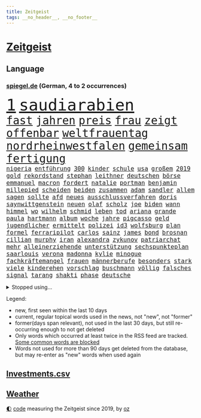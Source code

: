 ```yaml
---
title: Zeitgeist
tags: __no_header__, __no_footer__
---
```


# [Zeitgeist](https://oliz.io/zeitgeist/)

## Language

<h3><a href="https://www.spiegel.de" target="_blank">spiegel.de</a> (German, 4 to 2 occurrences)</h3>
<p style="font-family:monospace">
<span style="font-size:32pt"><a href="news_links.html#1" class="current">1</a></span>
<span style="font-size:32pt"><a href="news_links.html#saudiarabien" class="current">saudiarabien</a></span>
<br>
<span style="font-size:22pt"><a href="news_links.html#fast" class="current">fast</a></span>
<span style="font-size:22pt"><a href="news_links.html#jahren" class="current">jahren</a></span>
<span style="font-size:22pt"><a href="news_links.html#preis" class="current">preis</a></span>
<span style="font-size:22pt"><a href="news_links.html#frau" class="current">frau</a></span>
<span style="font-size:22pt"><a href="news_links.html#zeigt" class="current">zeigt</a></span>
<span style="font-size:22pt"><a href="news_links.html#offenbar" class="current">offenbar</a></span>
<span style="font-size:22pt"><a href="news_links.html#weltfrauentag" class="new">weltfrauentag</a></span>
<span style="font-size:22pt"><a href="news_links.html#nordrheinwestfalen" class="current">nordrheinwestfalen</a></span>
<span style="font-size:22pt"><a href="news_links.html#gemeinsam" class="current">gemeinsam</a></span>
<span style="font-size:22pt"><a href="news_links.html#fertigung" class="current">fertigung</a></span>
<br>
<span style="font-size:12pt"><a href="news_links.html#nigeria" class="current">nigeria</a></span>
<span style="font-size:12pt"><a href="news_links.html#entführung" class="current">entführung</a></span>
<span style="font-size:12pt"><a href="news_links.html#300" class="current">300</a></span>
<span style="font-size:12pt"><a href="news_links.html#kinder" class="current">kinder</a></span>
<span style="font-size:12pt"><a href="news_links.html#schule" class="current">schule</a></span>
<span style="font-size:12pt"><a href="news_links.html#usa" class="current">usa</a></span>
<span style="font-size:12pt"><a href="news_links.html#großem" class="current">großem</a></span>
<span style="font-size:12pt"><a href="news_links.html#2019" class="current">2019</a></span>
<span style="font-size:12pt"><a href="news_links.html#gold" class="current">gold</a></span>
<span style="font-size:12pt"><a href="news_links.html#rekordstand" class="new">rekordstand</a></span>
<span style="font-size:12pt"><a href="news_links.html#stephan" class="current">stephan</a></span>
<span style="font-size:12pt"><a href="news_links.html#leithner" class="new">leithner</a></span>
<span style="font-size:12pt"><a href="news_links.html#deutschen" class="current">deutschen</a></span>
<span style="font-size:12pt"><a href="news_links.html#börse" class="current">börse</a></span>
<span style="font-size:12pt"><a href="news_links.html#emmanuel" class="current">emmanuel</a></span>
<span style="font-size:12pt"><a href="news_links.html#macron" class="current">macron</a></span>
<span style="font-size:12pt"><a href="news_links.html#fordert" class="current">fordert</a></span>
<span style="font-size:12pt"><a href="news_links.html#natalie" class="new">natalie</a></span>
<span style="font-size:12pt"><a href="news_links.html#portman" class="new">portman</a></span>
<span style="font-size:12pt"><a href="news_links.html#benjamin" class="current">benjamin</a></span>
<span style="font-size:12pt"><a href="news_links.html#millepied" class="new">millepied</a></span>
<span style="font-size:12pt"><a href="news_links.html#scheiden" class="current">scheiden</a></span>
<span style="font-size:12pt"><a href="news_links.html#beiden" class="current">beiden</a></span>
<span style="font-size:12pt"><a href="news_links.html#zusammen" class="current">zusammen</a></span>
<span style="font-size:12pt"><a href="news_links.html#adam" class="current">adam</a></span>
<span style="font-size:12pt"><a href="news_links.html#sandler" class="new">sandler</a></span>
<span style="font-size:12pt"><a href="news_links.html#allem" class="current">allem</a></span>
<span style="font-size:12pt"><a href="news_links.html#sagen" class="current">sagen</a></span>
<span style="font-size:12pt"><a href="news_links.html#sollte" class="current">sollte</a></span>
<span style="font-size:12pt"><a href="news_links.html#afd" class="current">afd</a></span>
<span style="font-size:12pt"><a href="news_links.html#neues" class="current">neues</a></span>
<span style="font-size:12pt"><a href="news_links.html#ausschlussverfahren" class="current">ausschlussverfahren</a></span>
<span style="font-size:12pt"><a href="news_links.html#doris" class="new">doris</a></span>
<span style="font-size:12pt"><a href="news_links.html#saynwittgenstein" class="new">saynwittgenstein</a></span>
<span style="font-size:12pt"><a href="news_links.html#neuen" class="current">neuen</a></span>
<span style="font-size:12pt"><a href="news_links.html#olaf" class="current">olaf</a></span>
<span style="font-size:12pt"><a href="news_links.html#scholz" class="current">scholz</a></span>
<span style="font-size:12pt"><a href="news_links.html#joe" class="current">joe</a></span>
<span style="font-size:12pt"><a href="news_links.html#biden" class="current">biden</a></span>
<span style="font-size:12pt"><a href="news_links.html#wann" class="current">wann</a></span>
<span style="font-size:12pt"><a href="news_links.html#himmel" class="current">himmel</a></span>
<span style="font-size:12pt"><a href="news_links.html#wo" class="current">wo</a></span>
<span style="font-size:12pt"><a href="news_links.html#wilhelm" class="current">wilhelm</a></span>
<span style="font-size:12pt"><a href="news_links.html#schmid" class="current">schmid</a></span>
<span style="font-size:12pt"><a href="news_links.html#leben" class="current">leben</a></span>
<span style="font-size:12pt"><a href="news_links.html#tod" class="current">tod</a></span>
<span style="font-size:12pt"><a href="news_links.html#ariana" class="new">ariana</a></span>
<span style="font-size:12pt"><a href="news_links.html#grande" class="current">grande</a></span>
<span style="font-size:12pt"><a href="news_links.html#paula" class="current">paula</a></span>
<span style="font-size:12pt"><a href="news_links.html#hartmann" class="current">hartmann</a></span>
<span style="font-size:12pt"><a href="news_links.html#album" class="current">album</a></span>
<span style="font-size:12pt"><a href="news_links.html#woche" class="current">woche</a></span>
<span style="font-size:12pt"><a href="news_links.html#jahre" class="current">jahre</a></span>
<span style="font-size:12pt"><a href="news_links.html#pigcasso" class="new">pigcasso</a></span>
<span style="font-size:12pt"><a href="news_links.html#geld" class="current">geld</a></span>
<span style="font-size:12pt"><a href="news_links.html#jugendlicher" class="current">jugendlicher</a></span>
<span style="font-size:12pt"><a href="news_links.html#ermittelt" class="current">ermittelt</a></span>
<span style="font-size:12pt"><a href="news_links.html#polizei" class="current">polizei</a></span>
<span style="font-size:12pt"><a href="news_links.html#id3" class="new">id3</a></span>
<span style="font-size:12pt"><a href="news_links.html#wolfsburg" class="current">wolfsburg</a></span>
<span style="font-size:12pt"><a href="news_links.html#plan" class="current">plan</a></span>
<span style="font-size:12pt"><a href="news_links.html#formel" class="current">formel</a></span>
<span style="font-size:12pt"><a href="news_links.html#ferraripilot" class="new">ferraripilot</a></span>
<span style="font-size:12pt"><a href="news_links.html#carlos" class="current">carlos</a></span>
<span style="font-size:12pt"><a href="news_links.html#sainz" class="new">sainz</a></span>
<span style="font-size:12pt"><a href="news_links.html#james" class="current">james</a></span>
<span style="font-size:12pt"><a href="news_links.html#bond" class="new">bond</a></span>
<span style="font-size:12pt"><a href="news_links.html#brosnan" class="current">brosnan</a></span>
<span style="font-size:12pt"><a href="news_links.html#cillian" class="current">cillian</a></span>
<span style="font-size:12pt"><a href="news_links.html#murphy" class="current">murphy</a></span>
<span style="font-size:12pt"><a href="news_links.html#iran" class="current">iran</a></span>
<span style="font-size:12pt"><a href="news_links.html#alexandra" class="current">alexandra</a></span>
<span style="font-size:12pt"><a href="news_links.html#zykunov" class="new">zykunov</a></span>
<span style="font-size:12pt"><a href="news_links.html#patriarchat" class="current">patriarchat</a></span>
<span style="font-size:12pt"><a href="news_links.html#mehr" class="current">mehr</a></span>
<span style="font-size:12pt"><a href="news_links.html#alleinerziehende" class="new">alleinerziehende</a></span>
<span style="font-size:12pt"><a href="news_links.html#unterstützung" class="current">unterstützung</a></span>
<span style="font-size:12pt"><a href="news_links.html#sechspunkteplan" class="new">sechspunkteplan</a></span>
<span style="font-size:12pt"><a href="news_links.html#saarlouis" class="current">saarlouis</a></span>
<span style="font-size:12pt"><a href="news_links.html#verona" class="new">verona</a></span>
<span style="font-size:12pt"><a href="news_links.html#madonna" class="current">madonna</a></span>
<span style="font-size:12pt"><a href="news_links.html#kylie" class="new">kylie</a></span>
<span style="font-size:12pt"><a href="news_links.html#minogue" class="new">minogue</a></span>
<span style="font-size:12pt"><a href="news_links.html#fachkräftemangel" class="current">fachkräftemangel</a></span>
<span style="font-size:12pt"><a href="news_links.html#frauen" class="current">frauen</a></span>
<span style="font-size:12pt"><a href="news_links.html#männerberufe" class="new">männerberufe</a></span>
<span style="font-size:12pt"><a href="news_links.html#besonders" class="current">besonders</a></span>
<span style="font-size:12pt"><a href="news_links.html#stark" class="current">stark</a></span>
<span style="font-size:12pt"><a href="news_links.html#viele" class="current">viele</a></span>
<span style="font-size:12pt"><a href="news_links.html#kinderehen" class="new">kinderehen</a></span>
<span style="font-size:12pt"><a href="news_links.html#vorschlag" class="current">vorschlag</a></span>
<span style="font-size:12pt"><a href="news_links.html#buschmann" class="current">buschmann</a></span>
<span style="font-size:12pt"><a href="news_links.html#völlig" class="current">völlig</a></span>
<span style="font-size:12pt"><a href="news_links.html#falsches" class="new">falsches</a></span>
<span style="font-size:12pt"><a href="news_links.html#signal" class="current">signal</a></span>
<span style="font-size:12pt"><a href="news_links.html#tarang" class="new">tarang</a></span>
<span style="font-size:12pt"><a href="news_links.html#shakti" class="new">shakti</a></span>
<span style="font-size:12pt"><a href="news_links.html#phase" class="current">phase</a></span>
<span style="font-size:12pt"><a href="news_links.html#deutsche" class="current">deutsche</a></span>
</p>
<details>
<summary>Stopped using...</summary>
<p class="former" style="font-size:12pt">
mailand(1234) anderes(1233) becker(1233) manchen(1233) privaten(1233) korruption(1232) kraft(1232) weitergeht(1232) digitalisierung(1231) italiens(1231) klimaneutral(1231) landtag(1231) legendären(1231) präsentieren(1231) präsentiert(1231) ruhe(1231) untersuchungen(1231) draußen(1230) grad(1230) konzerne(1230) leichter(1230) verlängern(1230) diskutieren(1229) einzelne(1229) oberbürgermeister(1229) schwerer(1229) staatschef(1229) unbekannten(1229) bemüht(1228) erdoğan(1228) ermitteln(1228) esken(1228) innenministerium(1228) linie(1228) saskia(1228) schlimm(1228) stich(1228) berichterstattung(1227) eingesetzt(1227) trat(1227) verlängerung(1227) dänemark(1226) halben(1226) kräftig(1226) opfern(1226) queen(1226) rainer(1226) ausnahmen(1225) betrug(1225) cdupolitiker(1225) echte(1225) höchsten(1225) klein(1225) ärzte(1225) 100000(1224) bestimmt(1224) betreiber(1224) gehalt(1224) geliefert(1224) hans(1224) meinem(1224) wales(1224) williams(1224) erlitt(1223) irak(1223) mali(1223) smith(1223) tödliche(1223) umsatz(1223) außen(1222) bekamen(1222) diesel(1222) endspiel(1222) erneuten(1222) mediziner(1222) schlechte(1222) tausenden(1222) übernahme(1221) bundesstaat(1219) islamischen(1219) 33(1218) 23(1216) debakel(1216) schaffte(1216) trafen(1216) tut(1216) warf(1216) aktivistin(1215) nachgewiesen(1213) schwierige(1213) juristisch(1212) licht(1212) toter(1212) vorgaben(1212) müsste(1211) extremen(1209) königin(1209) berühmte(1207) heftigen(1207) sendung(1207) spitzenreiter(1207) anzeichen(1206) weckt(1206) zurückgegangen(1205) fußballwm(1204) einschätzung(1203) whatsapp(1201) bundesverfassungsgericht(1196) journalist(1196) benötigen(1192) unterdessen(1190) vorläufig(1185) überfordert(1181) einblicke(1180) maschinen(1162) ausweg(1159) 95(1122) diagnose(1115) happy(1062) durchbruch(1001) tennisstar(1001) zentralbank(977) kolumbien(974) kleidung(973) erfolglos(927) entlastung(924) 20000(918) jahrzehnt(912) günstiges(910) hoffenheim(904) zeitungsbericht(897) großbank(875) schulden(869) abtreibung(866) 15000(863) eingeführt(860) umsetzung(841) betrüger(838) euländer(833) otto(814) diskussionen(808) beschossen(807) erwiesen(806) lehrerinnen(805) bat(786) fördern(784) heikel(783) desto(769) geschenk(755) einheit(749) gezwungen(749) positiven(738) verwaltung(732) lücken(716) austausch(710) ausweiten(707) eindrücke(705) nebenbei(705) gefangenschaft(702) links(695) prominenter(694) organisierte(687) erlauben(681) dahin(660) computer(633) stockholm(631) budapest(630) veröffentlichen(619) 86(615) künstlichen(611) brasilianischen(610) finde(610) bekämpft(604) zuwanderung(602) trans(595) demenz(594) ausgewertet(582) toilette(580) dach(579) nachhaltigkeit(565) äußerst(565) traten(564) aufmerksam(562) psychischen(559) auszusetzen(557) bach(556) einladung(555) beseitigt(552) träumt(546) lebenslange(545) fische(544) kontroverse(528) kriminalität(527) aufholjagd(524) tarifstreit(516) achtelfinale(514) krawalle(511) bröckelt(505) grenzgebiet(504) haustier(504) härtesten(500) abgestimmt(499) aktivist(498) verzeichnen(496) deuten(495) direktor(495) pjöngjang(495) ernennt(485) autohersteller(483) künstlicher(482) verehrt(478) umfassende(475) fängt(474) misstrauen(474) credit(467) suisse(467) bedienen(466) gesprengt(466) human(465) geheim(455) überlebende(454) 14jähriger(449) strafanzeige(442) überzeugen(440) trauern(436) größeren(433) kurzzeitig(430) reformieren(429) kulturkampf(424) aggressiv(421) aufgelöst(421) vergab(419) zehnte(419) beliebter(417) nhl(413) bruchteil(412) ignorieren(410) krawallen(409) dieb(407) emotionale(402) kommender(400) bildungsministerium(397) oldtimer(397) plätzen(396) unosicherheitsrat(396) ausgerufen(386) freiwillige(384) vermeintlicher(384) läufer(381) lauf(379) bundesweiten(376) panik(374) anzeigen(373) green(372) umdenken(372) 150000(370) brauche(368) vermeintliche(368) nordirland(367) befreiungsschlag(364) aufträge(360) lieferte(360) vereinten(359) arbeitskampf(357) müttern(357) radfahrer(356) austritt(349) überforderung(349) dominieren(343) unterzeichnet(342) wagenknechts(342) rebellion(341) regulierung(341) ungeklärt(341) wirtschaftsleistung(340) verschwörungsmythen(339) mutterkonzern(338) chappatte(336) plaßmann(336) stuttmann(336) gegenwind(333) kartellamt(328) kollidiert(328) geknackt(327) ubs(325) angerichtet(324) arbeitskräfte(324) defekt(323) gekürt(321) 13jährige(320) boomt(320) deutliches(320) rohstoff(320) verschiedener(320) daniil(319) fluggesellschaften(319) übergriff(317) involviert(315) italiener(309) schottischen(308) fraktionen(307) mainzer(307) fühle(305) kleinflugzeug(305) victor(304) existiert(301) usamerikanische(301) exkanzler(300) kern(300) ikone(298) gedenkt(297) erstem(288) schief(288) billig(287) radikalisierung(287) waldbränden(287) regierungen(286) lüneburg(284) strompreise(284) florenz(282) motto(281) übergibt(281) gegenschlag(280) regisseurin(280) auswirken(279) drang(279) hamburgs(279) rechtskräftig(278) till(276) zeitungen(276) erregt(275) infolge(275) inhaftierte(274) partien(270) watch(270) füßen(268) rocky(268) verfassung(267) mahnen(266) dietmar(265) open(264) englands(260) kronprinz(260) pfleger(260) soldatinnen(259) herkunft(256) 29jährige(255) model(254) zahlungen(254) abenteuer(252) aufgetreten(252) tropfen(250) rechtsextremer(248) lieb(247) bundesarbeitsgericht(246) gündoğan(246) i̇lkay(246) abschaffen(245) liter(245) tatverdächtig(245) trauma(245) verriet(243) versammlung(243) weltberühmt(242) einbringen(241) hergestellt(241) jannik(241) sinner(241) telefon(241) abends(239) fällig(239) geheimen(238) greta(238) jemanden(238) oberfläche(238) thunberg(238) bartsch(236) eindringen(236) auflösung(230) queere(230) dortigen(228) erderwärmung(228) abu(226) popstars(226) entfacht(224) selbstbewusst(223) luka(222) m(222) saßen(222) postbank(221) vorort(221) kippe(217) übereinstimmenden(217) militärisch(215) streichung(215) unzufriedenheit(215) winzige(215) lagen(214) varianten(214) aushalten(213) kooperiert(213) bemerkenswert(211) syndrom(211) dhabi(210) geleistet(209) himmelskörper(209) juristin(208) manuela(208) schwesig(208) unsicherheit(208) emden(207) todesfall(207) kriegsende(206) realistisch(206) angabe(205) wahlkommission(204) rätselt(202) signale(202) britney(201) einbürgerung(201) spears(201) fahrzeugen(200) grundlegend(200) gruppenphase(200) tunnel(200) seltener(198) entstand(197) lai(197) künstlerinnen(193) reicher(193) kranke(192) patientin(192) verschlechtert(192) gedreht(190) intensiver(189) kohleausstieg(189) hartes(187) überwacht(187) milizen(186) handschlag(185) organisierten(185) zinserhöhungen(185) hebel(184) kleinstadt(184) express(183) putschisten(183) rechtspopulist(183) angegeben(182) böen(182) initiatoren(181) welten(180) hisbollah(179) bein(177) schwachen(177) karlsruher(175) rekonstruktion(175) spanischer(175) unten(175) arena(174) löscht(174) zerstreuen(174) goldenen(172) hühner(172) 24jährige(171) 43jähriger(171) fame(171) jugendorganisation(170) schlugen(170) einzelhandel(169) harmlos(169) indiz(169) populäre(169) sozialstaats(169) usbotschaft(169) videoapp(167) dreijährige(166) errungen(165) nachsehen(165) evergrande(164) vettel(163) bombenanschlag(162) burkina(162) faso(162) gelesen(162) verheerende(161) gegenschlägen(160) reformiert(157) höhle(156) anläuft(155) explodieren(155) update(155) 76(154) belästigt(154) arbeitslosenquote(153) drohnenschwärmen(153) stach(153) verschleiern(153) bischof(152) kurdische(152) ohio(152) veranlasst(152) verbracht(152) dončić(151) geradezu(151) dallas(150) holocaustüberlebende(150) nützlich(150) ausbruch(149) bundestagsfraktion(149) charlie(149) letztere(149) mehren(149) unschuldig(149) proben(148) heimspiel(147) mützenich(147) nagel(147) ostukraine(147) rolf(147) vollstreckt(147) übernahm(147) entziehen(146) bay(145) gesundheitssystem(145) qualifikation(145) toxisch(145) tübingen(145) palästina(144) leaks(143) pinto(143) rui(143) chip(142) harren(141) milieu(141) nationalsozialisten(141) asteroiden(140) einander(140) extinction(140) kubicki(140) raumstation(140) schwäbischen(140) bullys(139) bundesinnenministerium(139) lauterbachs(139) weinen(139) xl(139) gelitten(138) 90jährige(136) abzugeben(136) gestiegene(136) management(136) smarte(134) tsg(134) ausrutscher(133) garage(133) banknoten(132) radikaler(132) stärkste(132) oskar(131) protestierenden(131) schuster(130) übergangen(130) dienstälteste(129) feiertage(129) pushbacks(129) 22jährige(128) schweiger(128) til(128) gewährt(127) rennstall(127) verärgern(127) betrugsprozess(126) olympiaqualifikation(126) berechtigt(125) butler(125) verordnet(125) versuchtem(125) wagenknechtpartei(125) bas(124) bärbel(124) gitarre(124) narzissten(124) offline(124) vorindustriellen(124) gefüllt(123) mochte(123) verfehlte(123) monarchie(122) unterscheidet(122) belit(121) eueinigung(121) hoffnungszeichen(121) lasst(121) onay(121) vage(120) überwältigt(120) angegangen(119) köstliche(119) schuf(119) türmen(119) 35jähriger(118) bekennen(118) nominierung(118) geregelt(117) wachsende(117) aufgebot(115) plattenfirma(115) schlussphase(115) bekomme(113) konkurrieren(113) hamasterror(112) mobilisiert(112) tatortvote(112) währungsfonds(112) auswirkung(111) neuntklässler(111) wahlerfolg(111) flächenbrand(110) holger(110) parlamentarier(110) rune(110) schwächelnden(110) sympathien(110) nouripour(109) omid(109) universitäten(109) vorläufige(109) direkte(108) krisenstimmung(108) einseitige(107) strikte(106) zuschauern(106) elektro(104) lufthansatochter(104) verdreifacht(104) abzuschaffen(103) andrzej(103) bakterium(103) duda(103) jüdinnen(103) menschenrechte(103) recep(103) rockband(103) stattgefunden(103) tayyip(103) zusätzliches(103) belgischen(102) führungskräften(102) generalstaatsanwaltschaft(102) ungeschoren(102) apparat(101) informierte(101) usschauspieler(101) eminem(100) fdpvize(100) hamasgeisel(100) proiranische(100) redaktion(100) anreize(99) chefetagen(99) einheitliche(99) finanzministerium(99) hamasterrorangriff(99) katholischer(99) verwechslung(99) appellierte(98) aussetzen(98) bagdad(98) derby(98) konfliktparteien(98) titeln(98) arbeitnehmern(97) cas(97) club(97) gehasst(97) markige(97) rückte(97) sportgerichtshof(97) abfall(96) ausländer(96) erwünscht(96) netzbetreiber(96) topspieler(96) vergebens(95) eigenem(94) nacheinander(94) twenty4tim(94) 700000(93) ablösung(93) verkleidet(93) aktionäre(92) erich(92) plünderungen(92) 16jährigen(91) afdnachwuchs(91) bombardiert(91) dienstleister(91) geräten(91) group(91) mandanten(91) rechtsextremistisch(91) sportschau(91) verständigen(91) gewaltsam(90) itzehoe(90) jegliche(90) programmierer(90) trockene(90) unterhändler(90) weitergabe(90) wett(90) 2012(89) auskunft(89) bären(89) fünfmal(89) gibt’s(89) gießen(89) kopie(89) signalisiert(89) weihnachtsgeschäft(89) überdenken(89) airports(88) dividende(88) nationalmannschaftskapitän(88) satellitendaten(88) scharfmacher(88) schenken(88) selbstverteidigung(88) thailändische(88) tvexperten(88) unikliniken(88) gebärmutterhalskrebs(87) hut(87) rahmenbedingungen(87) geliebt(86) gestritten(86) ukrainerinnen(86) blankenese(85) eishockey(85) eishockeyspieler(85) gallen(85) kliniken(85) musikpreis(85) ringt(85) slalom(85) spdfraktionschef(85) telefoniert(85) aufzuarbeiten(84) ausgesperrt(84) fußballnationalspieler(84) hamastunnel(84) ilona(84) kinofilm(84) mavericks(84) sicherheitspersonal(84) toleranz(84) afdverbot(83) nördlichen(83) signagruppe(83) states(83) waldsee(83) bundeskartellamt(82) feuerte(82) gazakriegs(82) messegelände(82) spezialkliniken(82) unattraktiver(82) warnsignal(82) überschaubar(82) brisante(81) einsetzenden(81) gedrängt(81) haftstrafen(81) klimafreundlicher(81) nesseltiere(81) projekten(81) quallen(81) reichweite(81) wetten(81) zuschauen(81) bezahlung(80) finanznöten(80) haushaltsurteil(80) ausgetreten(79) belfast(79) dr(79) glanz(79) kassieren(79) armin(78) aufgeschoben(78) begrenzung(78) cyberangriff(78) etat(78) förderte(78) krankenhausreform(78) riesen(78) seipel(78) spoiler(78) tormaschine(78) 18jährige(77) atomrakete(77) brutalität(77) todolisten(77) trainerwechsel(77) virtuellen(77) anschauen(76) bundesverfassungsgerichts(76) bushido(76) dreijähriger(76) genehmigung(76) gentherapie(76) grimmeinstitut(76) grimmepreis(76) jones(76) kontra(76) spdchefin(76) unohilfswerk(76) überwiesen(76) dänemarks(75) erschrecken(75) klimaschutzmaßnahmen(75) schadenfreude(75) schlafende(75) vernunft(75) 30jährige(74) bahnverkehr(74) dogg(74) mileis(74) schlief(74) snoop(74) sorry(74) verstärker(74) wintertage(74) kahlschlag(73) leise(73) mecklenburgvorpommerns(73) miele(73) selbstbestimmung(73) versteigern(73) zusagen(73) dire(72) knopfler(72) straits(72) erkrankungen(71) forderten(71) galaxy(71) rights(71) stuttgarter(71) chiles(70) einkaufswagen(70) finanz(70) instrumente(70) kuchen(70) lernt(70) senegal(70) verbliebenen(70) betracht(69) dynamik(69) krankenpfleger(69) kulturinstitutionen(69) sparsam(69) vereidigt(69) angefochten(68) bahnchef(68) chefsessel(68) hundeattacken(68) spielplan(68) cybertrucks(67) koffer(67) schönberger(67) zunehmen(67) 93(66) afdabgeordneten(66) aktienkurs(66) büste(66) gesichter(66) historischer(66) superkraft(66) sängerinnen(66) zielen(66) heinz(65) intimleben(65) ankläger(64) berüchtigt(64) bully(64) cherson(64) eingeschläfert(64) heimischen(64) umstrittenes(64) weiblich(64) 70jährige(63) bjelica(63) drohschreiben(63) eingefrorenem(63) entzogen(63) flagge(63) klavier(63) nenad(63) staatssekretär(63) antrieb(62) dauerkrise(62) erstarken(62) gigantisch(62) 225(61) comingout(61) erträge(61) fluglotsen(61) mix(61) verwandeln(61) alkoholisiert(60) fortnite(60) kerzen(60) kälte(60) landsberg(60) signaholding(60) usstreitkräfte(60) walerij(60) 44jährige(59) aktiviert(59) anknüpfen(59) australian(59) besitzen(59) bundestagsvizepräsidentin(59) ehefrauen(59) gratulieren(59) hollywoodstern(59) legendär(59) profitierte(59) walk(59) gymnasien(58) is(58) notenbankchef(58) omas(58) reparatur(58) umständen(58) vierter(58) anzutreten(57) blockbuster(57) bryan(57) lebensgefährtin(57) zaragoza(57) aussähe(56) donnerstagmorgen(56) end(56) eugh(56) indisches(56) kleidervorschriften(56) pisaergebnisse(56) sekeinsatz(56) socialmediapost(56) weißer(56) investors(55) löchern(55) masterplan(55) schwert(55) vorhat(55) übernommen(55) diversen(54) druckwelle(54) hilfreich(54) wirtschaftsbeziehungen(54) angezweifelt(53) halbherzig(53) huthiangriffe(53) story(53) wahlversprechen(53) entzündet(52) guardiola(52) keineswegs(52) kigesetz(52) löschen(52) mittag(52) niklas(52) talenten(52) tiefsten(52) zurückgewiesen(52) eiskunstlauf(51) hektar(51) wiederhergestellt(51) bayernstar(50) best(50) geschrumpft(50) haut(50) postete(50) vorderen(50) bisheriger(49) erfahrene(49) luxemburg(49) spielunterbrechung(49) teamkollegen(49) tiktokvideo(49) zentralbankchefin(49) abebben(48) außerparlamentarischen(48) beliebteste(48) biontech(48) carl(48) leiten(48) länderkammer(48) raketenstarts(48) basketballlegende(47) geschädigten(47) jemenitischen(47) pornografie(47) behandlung(46) berufungsgericht(46) bundesgericht(46) unbemannte(46) wright(46) absatz(45) brennen(45) doktorarbeit(45) feiere(45) russlandsanktionen(45) verklagte(45) abschiebepläne(44) dhbauswahl(44) gesten(44) schieben(44) verleger(44) 02rückstand(43) alfons(43) einschätzen(43) einstellungen(43) essenziell(43) exweltmeister(43) hugo(43) mysteriöser(43) schuhbeck(43) sparpolitik(43) umweltbundesamt(43) zander(43) abgefeuert(42) dessert(42) mitmischen(42) offizieller(42) vorteile(42) angepasst(41) erziehung(41) kartoffeln(41) australischer(40) einkaufszentren(40) erkranken(40) blackbox(39) geweckt(39) handballem(39) hob(39) kaufhauskette(39) sonde(39) triumphieren(39) versammeln(39) zahnfleisch(39) bevorzugen(38) cdu/csu(38) klinikaufenthalt(38) kündigten(38) spdmann(38) stendal(38) vorsorglich(38) wegfall(38) hänge(37) jutta(37) kinderpornografie(37) verwendung(37) landesteilen(36) motivierten(36) pep(36) regierungsarbeit(36) veganes(36) dave(35) eigentum(35) fluch(35) fußballlegende(35) gottesdienstbesucher(35) homo(35) müllwagen(35) spiegelnewsletter(35) wahlbetrugs(35) wanderers(35) wolverhampton(35) barack(34) mousse(34) phoenix(34) suns(34) bescheinigt(33) guthaben(33) interviewt(33) kabul(33) kiewer(33) lippen(33) populärste(33) sbu(33) zeitzeugen(33) zurückzukehren(33) anerkannt(32) arbeitsministerium(32) darknet(32) orden(32) scheuer(32) skifahrer(32) untertauchen(32) wunderkind(32) fußballtransfers(31) gelassenheit(31) namibia(31) schultz(31) verflucht(31) y(31) audi(30) emanuele(30) prozessbeginn(30) typs(30) unopalästinenserhilfswerks(30) verfassungsfeinde(30) wiederanpfiff(30) anleitung(29) canon(29) einladen(29) erezept(29) familienrecht(29) kigenerierten(29) massenmörder(29) redakteure(29) single(29) sony(29) tauschten(29) triumphierten(29) bianca(28) giftigsten(28) modernisieren(28) verbotsverfahren(28) wayne(28) bevorstehenden(27) ereignissen(27) fähranleger(27) geheimdienstes(27) juri(27) schlüttsiel(27) suspendierte(27) asienmeisterschaft(26) cnn(26) immun(26) steuert(26) wmtiteln(26) 26jähriger(25) einblicken(25) eingeführte(25) expertinnen(25) fischerei(25) piloten(25) riskiert(25) ritual(25) rücknahme(25) igh(24) profitierten(24) regionalregierung(24) western(24) auszahlung(23) discover(23) hero(23) huthistellungen(23) komplikationen(23) lotte(23) gegründete(22) insolvenzverwalter(22) mafiaboss(22) verrückten(22) cockpit(21) gebüsch(21) geheimtreffen(21) gekracht(21) geringerem(21) medizinisches(21) staatsmann(21) angehen(20) batic(20) bauernprotesten(20) befeuern(20) conrad(20) einfrieren(20) erläuterte(20) geldes(20) klimakleber(20) leitmayr(20) populärer(20) weltpolitik(20) 2050(19) diabetes(19) drogenherstellung(19) dschungelcamp(19) epische(19) fassbinder(19) iwf(19) knarf(19) sellner(19) tricksen(19) völkischen(19) eiland(18) genosse(18) lehrkräften(18) mr(18) lastwagenfahrer(17) strike(17) trauschein(17) tätlichkeit(17) vwkonzern(17) zerstörter(17) abschiebehaft(16) bedeckt(16) besetztes(16) bestückt(16) eisiger(16) informanten(16) schafen(16) wehrhafte(16) 750(15) abgeführt(15) doppelgängerin(15) familienmitglieder(15) funktion(15) ingolstadt(15) karibische(15) russisch(15) afdmitarbeiter(14) ausgezahlt(14) bezog(14) cdumitglied(14) gertrud(14) parkgebühren(14) preissteigerungen(14) untreue(14) vierbeiner(14) a9(13) erbeuten(13) knorr(13) konkretes(13) melbourne(13) politischem(13) prallte(13) verabschiedete(13) verfeindet(13) wortführer(13) würdigten(13) afdkandidaten(12) angebunden(12) kernkraftwerk(12) kommissare(12) ohrringe(12) pausiert(12) personelle(12) saarländische(12) verfassungsgerichtshof(12) furchtbaren(11) kenianische(11) klappen(11) kramer(11) kriegsgegnern(11) lieferanten(11)
</p>
</details>
<p>Legend:
<ul>
<li><span class="new">new</span>, first seen within the last 10 days</li>
<li><span class="current">current</span>, regular topical words used in the news, not "new", not "former"</li>
<li><span class="former">former(days span relevant)</span>, not used in the last 30 days, but still re-occurring enough to not get deleted</li>
<li>Only words which occurred at least twice in the RSS feed are tracked. <a href="language/filters.py">Some common words are blocked</a></li>
<li>Words not used for more than 90 days get deleted from the database, but may re-enter as "new" words when used again</li>
</ul>
</p>

## [Investments](investments.html)[.csv](investments.csv)

## [Weather](weather.html)

<footer>
<a href="javascript:toggleTheme()" class="nav">🌓</a>
<a href="https://github.com/ooz/zeitgeist">code</a> measuring the Zeitgeist since 2019, by <a href="https://oliz.io">oz</a>
</footer>
